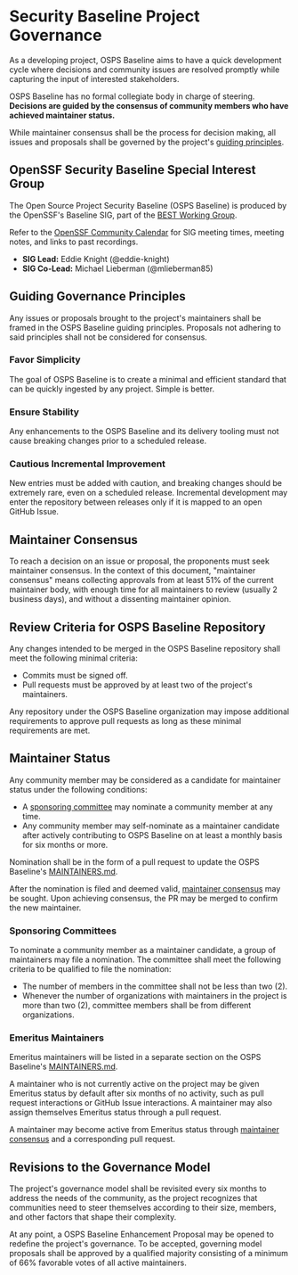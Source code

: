 # Security Baseline Project Governance

As a developing project, OSPS Baseline aims to have a quick development cycle where decisions and community issues are resolved promptly while capturing the input of interested stakeholders.

OSPS Baseline has no formal collegiate body in charge of steering. **Decisions are guided by the consensus of community members who have achieved maintainer status.**

While maintainer consensus shall be the process for decision making, all issues and proposals shall be governed by the project's [guiding principles].

## OpenSSF Security Baseline Special Interest Group

The Open Source Project Security Baseline (OSPS Baseline) is produced by the OpenSSF's Baseline SIG, part of the [BEST Working Group](https://github.com/ossf/wg-best-practices-os-developers).

Refer to the [OpenSSF Community Calendar](https://openssf.org/getinvolved/) for SIG meeting times, meeting notes, and links to past recordings.

- **SIG Lead:** Eddie Knight (@eddie-knight)
- **SIG Co-Lead:** Michael Lieberman (@mlieberman85)

## Guiding Governance Principles

Any issues or proposals brought to the project's maintainers shall be framed in the OSPS Baseline guiding principles. Proposals not adhering to said principles shall not be considered for consensus.

### Favor Simplicity

The goal of OSPS Baseline is to create a minimal and efficient standard that can be quickly ingested by any project. Simple is better.

### Ensure Stability

Any enhancements to the OSPS Baseline and its delivery tooling must not cause breaking changes prior to a scheduled release.

### Cautious Incremental Improvement

New entries must be added with caution, and breaking changes should be extremely rare, even on a scheduled release. Incremental development may enter the repository between releases only if it is mapped to an open GitHub Issue.

## Maintainer Consensus

To reach a decision on an issue or proposal, the proponents must seek maintainer consensus. In the context of this document, "maintainer consensus" means collecting approvals from at least 51% of the current maintainer body, with enough time for all maintainers to review (usually 2 business days), and without a dissenting maintainer opinion.

## Review Criteria for OSPS Baseline Repository

Any changes intended to be merged in the OSPS Baseline repository shall meet the following minimal criteria:

- Commits must be signed off.
- Pull requests must be approved by at least two of the project's maintainers.

Any repository under the OSPS Baseline organization may impose additional requirements to approve pull requests as long as these minimal requirements are met.

## Maintainer Status

Any community member may be considered as a candidate for maintainer status under the following conditions:

- A [sponsoring committee] may nominate a community member at any time.
- Any community member may self-nominate as a maintainer candidate after actively contributing to OSPS Baseline on at least a monthly basis for six months or more.

Nomination shall be in the form of a pull request to update the OSPS Baseline's [MAINTAINERS.md].

After the nomination is filed and deemed valid, [maintainer consensus] may be sought. Upon achieving consensus, the PR may be merged to confirm the new maintainer.

### Sponsoring Committees

To nominate a community member as a maintainer candidate, a group of maintainers may file a nomination. The committee shall meet the following criteria to be qualified to file the nomination:

- The number of members in the committee shall not be less than two (2).
- Whenever the number of organizations with maintainers in the project is more than two (2), committee members shall be from different organizations.

### Emeritus Maintainers

Emeritus maintainers will be listed in a separate section on the OSPS Baseline's [MAINTAINERS.md].

A maintainer who is not currently active on the project may be given Emeritus status by default after six months of no activity, such as pull request interactions or GitHub Issue interactions. A maintainer may also assign themselves Emeritus status through a pull request.

A maintainer may become active from Emeritus status through [maintainer consensus] and a corresponding pull request.

## Revisions to the Governance Model

The project's governance model shall be revisited every six months to address the needs of the community, as the project recognizes that communities need to steer themselves according to their size, members, and other factors that shape their complexity.

At any point, a OSPS Baseline Enhancement Proposal may be opened to redefine the project's governance. To be accepted, governing model proposals shall be approved by a qualified majority consisting of a minimum of 66% favorable votes of all active maintainers.

[MAINTAINERS.md]: /MAINTAINERS.md
[Maintainer Consensus]: #maintainer-consensus
[Sponsoring Committee]: #sponsoring-committees
[guiding principles]: #guiding-governance-principles